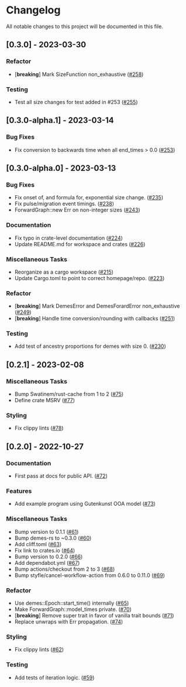# Changelog

All notable changes to this project will be documented in this file.

## [0.3.0] - 2023-03-30

### Refactor

- [**breaking**] Mark SizeFunction non_exhaustive ([#258](https://github.com/molpopgen/demes-rs/pull/258))

### Testing

- Test all size changes for test added in #253 ([#255](https://github.com/molpopgen/demes-rs/pull/255))

## [0.3.0-alpha.1] - 2023-03-14

### Bug Fixes

- Fix conversion to backwards time when all end_times > 0.0 ([#253](https://github.com/molpopgen/demes-rs/pull/253))

## [0.3.0-alpha.0] - 2023-03-13

### Bug Fixes

- Fix onset of, and formula for, exponential size change. ([#235](https://github.com/molpopgen/demes-rs/pull/235))
- Fix pulse/migration event timings. ([#238](https://github.com/molpopgen/demes-rs/pull/238))
- ForwardGraph::new Err on non-integer sizes ([#243](https://github.com/molpopgen/demes-rs/pull/243))

### Documentation

- Fix typo in crate-level documentation ([#224](https://github.com/molpopgen/demes-rs/pull/224))
- Update README.md for workspace and crates ([#226](https://github.com/molpopgen/demes-rs/pull/226))

### Miscellaneous Tasks

- Reorganize as a cargo workspace ([#215](https://github.com/molpopgen/demes-rs/pull/215))
- Update Cargo.toml to point to correct homepage/repo. ([#223](https://github.com/molpopgen/demes-rs/pull/223))

### Refactor

- [**breaking**] Mark DemesError and DemesForardError non_exhaustive ([#249](https://github.com/molpopgen/demes-rs/pull/249))
- [**breaking**] Handle time conversion/rounding with callbacks ([#251](https://github.com/molpopgen/demes-rs/pull/251))

### Testing

- Add test of ancestry proportions for demes with size 0. ([#230](https://github.com/molpopgen/demes-rs/pull/230))

## [0.2.1] - 2023-02-08

### Miscellaneous Tasks

- Bump Swatinem/rust-cache from 1 to 2 ([#75](https://github.com/molpopgen/demes-forward-rs/pull/75))
- Define crate MSRV ([#77](https://github.com/molpopgen/demes-forward-rs/pull/77))

### Styling

- Fix clippy lints ([#78](https://github.com/molpopgen/demes-forward-rs/pull/78))

## [0.2.0] - 2022-10-27

### Documentation

- First pass at docs for public API. ([#72](https://github.com/molpopgen/demes-forward-rs/pull/72))

### Features

- Add example program using Gutenkunst OOA model ([#73](https://github.com/molpopgen/demes-forward-rs/pull/73))

### Miscellaneous Tasks

- Bump version to 0.1.1 ([#61](https://github.com/molpopgen/demes-forward-rs/pull/61))
- Bump demes-rs to ~0.3.0 ([#60](https://github.com/molpopgen/demes-forward-rs/pull/60))
- Add cliff.toml ([#63](https://github.com/molpopgen/demes-forward-rs/pull/63))
- Fix link to crates.io ([#64](https://github.com/molpopgen/demes-forward-rs/pull/64))
- Bump version to 0.2.0 ([#66](https://github.com/molpopgen/demes-forward-rs/pull/66))
- Add dependabot.yml ([#67](https://github.com/molpopgen/demes-forward-rs/pull/67))
- Bump actions/checkout from 2 to 3 ([#68](https://github.com/molpopgen/demes-forward-rs/pull/68))
- Bump styfle/cancel-workflow-action from 0.6.0 to 0.11.0 ([#69](https://github.com/molpopgen/demes-forward-rs/pull/69))

### Refactor

- Use demes::Epoch::start_time() internally ([#65](https://github.com/molpopgen/demes-forward-rs/pull/65))
- Make ForwardGraph::model_times private. ([#70](https://github.com/molpopgen/demes-forward-rs/pull/70))
- [**breaking**] Remove super trait in favor of vanilla trait bounds ([#71](https://github.com/molpopgen/demes-forward-rs/pull/71))
- Replace unwraps with Err propagation. ([#74](https://github.com/molpopgen/demes-forward-rs/pull/74))

### Styling

- Fix clippy lints ([#62](https://github.com/molpopgen/demes-forward-rs/pull/62))

### Testing

- Add tests of iteration logic. ([#59](https://github.com/molpopgen/demes-forward-rs/pull/59))

<!-- generated by git-cliff -->
